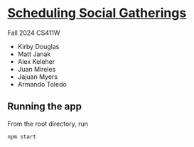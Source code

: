 # [Scheduling Social Gatherings](https://alexkeleher.github.io/social-app-cs410/)
Fall 2024 CS411W
- Kirby Douglas
- Matt Janak
- Alex Keleher
- Juan Mireles
- Jajuan Myers
- Armando Toledo

## Running the app
From the root directory, run
``` bash
npm start
```

